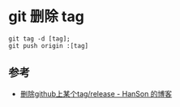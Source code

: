 # git 删除 tag

```
git tag -d [tag];
git push origin :[tag]
```

## 参考

* [删除github上某个tag/release - HanSon 的博客](https://hanc.cc/index.php/archives/158/)